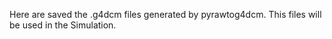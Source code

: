 Here are saved the .g4dcm files generated by pyrawtog4dcm. This files will be used in the Simulation.
